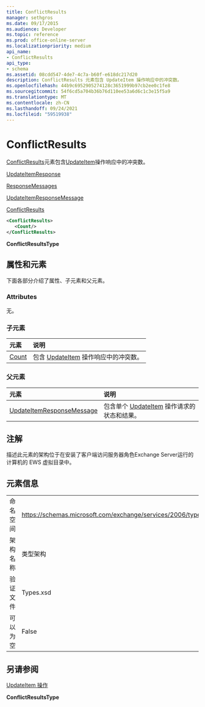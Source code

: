 ```yaml
---
title: ConflictResults
manager: sethgros
ms.date: 09/17/2015
ms.audience: Developer
ms.topic: reference
ms.prod: office-online-server
ms.localizationpriority: medium
api_name:
- ConflictResults
api_type:
- schema
ms.assetid: 08cdd547-4de7-4c7a-b60f-e618dc217d20
description: ConflictResults 元素包含 UpdateItem 操作响应中的冲突数。
ms.openlocfilehash: 44b9c6952905274128c3651999b97cb2ee0c1fe8
ms.sourcegitcommit: 54f6cd5a704b36b76d110ee53a6d6c1c3e15f5a9
ms.translationtype: MT
ms.contentlocale: zh-CN
ms.lasthandoff: 09/24/2021
ms.locfileid: "59519938"
---
```

# <a name="conflictresults"></a>ConflictResults

[ConflictResults](conflictresults.md)元素包含[UpdateItem](updateitem-operation.md)操作响应中的冲突数。 
  
[UpdateItemResponse](updateitemresponse.md)
  
[ResponseMessages](responsemessages.md)
  
[UpdateItemResponseMessage](updateitemresponsemessage.md)
  
[ConflictResults](conflictresults.md)
  
```xml
<ConflictResults>
   <Count/>
</ConflictResults>
```

 **ConflictResultsType**
## <a name="attributes-and-elements"></a>属性和元素

下面各部分介绍了属性、子元素和父元素。
  
### <a name="attributes"></a>Attributes

无。
  
### <a name="child-elements"></a>子元素

|**元素**|**说明**|
|:-----|:-----|
|[Count](count.md) <br/> |包含 [UpdateItem](updateitem-operation.md) 操作响应中的冲突数。  <br/> |
   
### <a name="parent-elements"></a>父元素

|**元素**|**说明**|
|:-----|:-----|
|[UpdateItemResponseMessage](updateitemresponsemessage.md) <br/> |包含单个 [UpdateItem](updateitem-operation.md) 操作请求的状态和结果。  <br/> |
   
## <a name="remarks"></a>注解

描述此元素的架构位于在安装了客户端访问服务器角色Exchange Server运行的计算机的 EWS 虚拟目录中。
  
## <a name="element-information"></a>元素信息

|||
|:-----|:-----|
|命名空间  <br/> |https://schemas.microsoft.com/exchange/services/2006/types  <br/> |
|架构名称  <br/> |类型架构  <br/> |
|验证文件  <br/> |Types.xsd  <br/> |
|可以为空  <br/> |False  <br/> |
   
## <a name="see-also"></a>另请参阅



[UpdateItem 操作](updateitem-operation.md)
  
 **ConflictResultsType**

